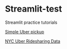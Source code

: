 # Streamlit-test
Streamlit practice tutorials

[Simple Uber pickup](https://share.streamlit.io/jjean95/streamlit-test/main/uber_pickups.py)

[NYC Uber Ridesharing Data]()
